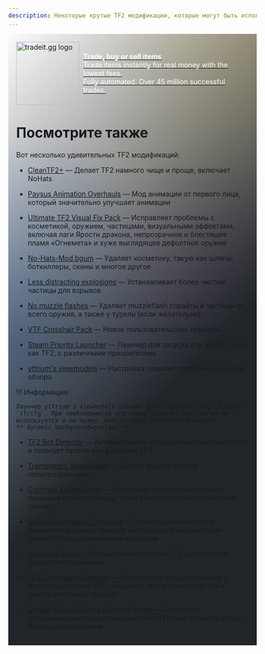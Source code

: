 ```yaml
---
description: Некоторые крутые TF2 модификации, которые могут быть использованы наряду с mastercomfig.
...
```


<div style="background: linear-gradient(135deg, rgba(33,37,41, 0.01), rgba(33,37,41, 1) 60%),radial-gradient(ellipse at top left, rgba(255,255,255, 0.5), transparent 50%),radial-gradient(ellipse at top right, rgba(255,228,132, 0.5), transparent 50%),radial-gradient(ellipse at center right, rgba(112.520718,44.062154,249.437846, 0.5), transparent 50%),radial-gradient(ellipse at center left, rgba(13,110,253, 0.5), transparent 50%);padding:1rem" class="md-typeset"><div><div style="display: flex;align-items: center;">
    <div>
        <a href="https://tradeit.gg/?aff=comfig">
            <img style="height:8rem;width:8rem;aspect-ratio:1/1;display: inline-block;" alt="tradeit.gg logo" src="https://mastercomfig.com/img/third_party/tradeit.webp" width="128" height="128">
        </a>
    </div>
    <div style="margin-left: 0.5rem;">
        <a href="https://tradeit.gg/?aff=comfig">
            <p style="color:#fff">
                <strong>Trade, buy or sell items</strong><br>
                Trade items instantly for real money with the lowest fees.<br>
                Fully automated. Over 45 million successful trades.
            </p>
        </a>
    </div>
</div>

# Посмотрите также

Вот несколько удивительных TF2 модификаций:

* [CleanTF2+](https://github.com/JarateKing/CleanTF2plus)
  — Делает TF2 намного чище и проще, включает NoHats
  
* [Paysus Animation Overhauls](https://steamcommunity.com/groups/PaysusSkins)
  — Мод анимации от первого лица, который значительно улучшает анимации

* [Ultimate TF2 Visual Fix Pack](https://github.com/agrastiOs/Ultimate-TF2-Visual-Fix-Pack/releases)
  — Исправляет проблемы с косметикой, оружием, частицами, визуальными эффектами, включая лаги Ярости дракона, непрозрачное и блестящее пламя «Огнемета» и хуже выглядящее дефолтное оружие

* [No-Hats-Mod bgum](https://github.com/Fedora31/no-hats-bgum)
  — Удаляет косметику, такую как шляпы, боткиллеры, скины и многое другое

* [Less distracting explosions](https://gamebanana.com/mods/12444)
  — Устанавливает более чистые частицы для взрывов

* [No muzzle flashes](https://github.com/ghost-420/no-muzzleflashes)
  — Удаляет muzzleflash спрайты и частицы со всего оружия, а также у турели (если желательно)

* [VTF Crosshair Pack](https://www.teamfortress.tv/35367/vtf-crosshair-pack)
  — Новое пользовательское прицелы

* [Steam Priority Launcher](https://github.com/Leo40Git/SteamPriorityLauncher)
  — Лаунчер для запуска игр Steam, таких как TF2, с различными приоритетами

* [yttrium's viewmodels](https://github.com/Yttrium-tYcLief/CompVMInstaller/releases)
  — Настройка скрытия отдельных моделей обзора
  
!!! Информация

    Лаунчер yttrium's viewmodels добавит файл `autoexec.cfg` в папку `tf/cfg`. При необходимости его можно удалить, так как он не используется и не нужен. Вместо этого используйте модуль **`dynamic_background=preload`**.

* [TF2 Bot Detector](https://github.com/PazerOP/tf2_bot_detector)
  — Автоматически обнаруживает читеров/ботов и голосует против них в казуале TF2

* [Transparent Viewmodels](https://www.teamfortress.tv/21928/transparent-viewmodels-in-any-hud)
  — Делает модели обзора полупрозрачными

* [Common scripts/binds](https://www.reddit.com/r/tf2scripthelp/wiki/commonscripts)
  — Некоторые распространенные и полезные скрипты/бинды, такие как null-canceling movement скрипт

* [Static Ambassador Crosshair](https://github.com/juniorsgithub/tf2-static-ambassador-crosshair)
  — Замена динамического изменения размера прицела Амбассадора индикатором неточности со статическим прицелом

* [Loadouts Script](https://github.com/juniorsgithub/tf2-loadouts-script)
  — Расширенные скрипты TF2 для загрузки лодаута и снаряжения

* [TF2 Domination Remover](https://gamebanana.com/mods/36617)
  — Удаляет все вещи, связанные с превосходством в TF2, например, звуки превосходства и значок мести над головой

* [Disable Miss Pauling's Contract Alerts](https://gamebanana.com/mods/325900)
  — Отключает раздражающие предупреждения Мисс Полинг и панель в худе Входящее сообщение
